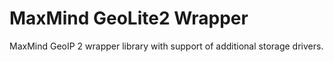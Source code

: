 MaxMind GeoLite2 Wrapper
=============

MaxMind GeoIP 2 wrapper library with support of additional storage drivers.

